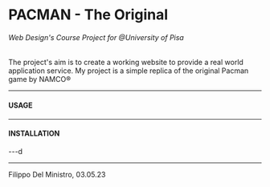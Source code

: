 # PACMAN - The Original
###### Web Design's Course Project for _@University of Pisa_
The project's aim is to create a working website to provide a real world application service.
My project is a simple replica of the original Pacman game by NAMCO®

---

#### USAGE


---

#### INSTALLATION

---d


---
Filippo Del Ministro, 03.05.23

